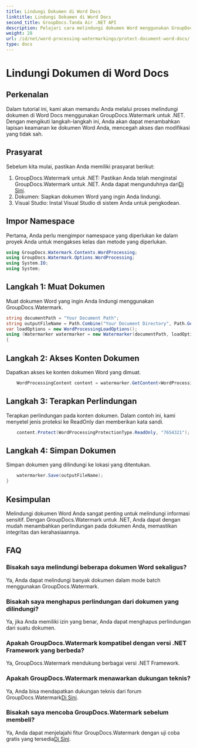 ```yaml
---
title: Lindungi Dokumen di Word Docs
linktitle: Lindungi Dokumen di Word Docs
second_title: GroupDocs.Tanda Air .NET API
description: Pelajari cara melindungi dokumen Word menggunakan GroupDocs.Watermark untuk .NET. Ikuti tutorial langkah demi langkah kami untuk menambahkan keamanan pada dokumen Anda dengan mudah.
weight: 28
url: /id/net/word-processing-watermarkings/protect-document-word-docs/
type: docs
---
```

# Lindungi Dokumen di Word Docs

## Perkenalan
Dalam tutorial ini, kami akan memandu Anda melalui proses melindungi dokumen di Word Docs menggunakan GroupDocs.Watermark untuk .NET. Dengan mengikuti langkah-langkah ini, Anda akan dapat menambahkan lapisan keamanan ke dokumen Word Anda, mencegah akses dan modifikasi yang tidak sah.
## Prasyarat
Sebelum kita mulai, pastikan Anda memiliki prasyarat berikut:
1.  GroupDocs.Watermark untuk .NET: Pastikan Anda telah menginstal GroupDocs.Watermark untuk .NET. Anda dapat mengunduhnya dari[Di Sini](https://releases.groupdocs.com/Watermark/net/).
2. Dokumen: Siapkan dokumen Word yang ingin Anda lindungi.
3. Visual Studio: Instal Visual Studio di sistem Anda untuk pengkodean.

## Impor Namespace
Pertama, Anda perlu mengimpor namespace yang diperlukan ke dalam proyek Anda untuk mengakses kelas dan metode yang diperlukan.
```csharp
using GroupDocs.Watermark.Contents.WordProcessing;
using GroupDocs.Watermark.Options.WordProcessing;
using System.IO;
using System;
```
## Langkah 1: Muat Dokumen
Muat dokumen Word yang ingin Anda lindungi menggunakan GroupDocs.Watermark.
```csharp
string documentPath = "Your Document Path";
string outputFileName = Path.Combine("Your Document Directory", Path.GetFileName(documentPath));
var loadOptions = new WordProcessingLoadOptions();
using (Watermarker watermarker = new Watermarker(documentPath, loadOptions))
{
```
## Langkah 2: Akses Konten Dokumen
Dapatkan akses ke konten dokumen Word yang dimuat.
```csharp
    WordProcessingContent content = watermarker.GetContent<WordProcessingContent>();
```
## Langkah 3: Terapkan Perlindungan
Terapkan perlindungan pada konten dokumen. Dalam contoh ini, kami menyetel jenis proteksi ke ReadOnly dan memberikan kata sandi.
```csharp
    content.Protect(WordProcessingProtectionType.ReadOnly, "7654321");
```
## Langkah 4: Simpan Dokumen
Simpan dokumen yang dilindungi ke lokasi yang ditentukan.
```csharp
    watermarker.Save(outputFileName);
}
```

## Kesimpulan
Melindungi dokumen Word Anda sangat penting untuk melindungi informasi sensitif. Dengan GroupDocs.Watermark untuk .NET, Anda dapat dengan mudah menambahkan perlindungan pada dokumen Anda, memastikan integritas dan kerahasiaannya.
## FAQ
### Bisakah saya melindungi beberapa dokumen Word sekaligus?
Ya, Anda dapat melindungi banyak dokumen dalam mode batch menggunakan GroupDocs.Watermark.
### Bisakah saya menghapus perlindungan dari dokumen yang dilindungi?
Ya, jika Anda memiliki izin yang benar, Anda dapat menghapus perlindungan dari suatu dokumen.
### Apakah GroupDocs.Watermark kompatibel dengan versi .NET Framework yang berbeda?
Ya, GroupDocs.Watermark mendukung berbagai versi .NET Framework.
### Apakah GroupDocs.Watermark menawarkan dukungan teknis?
 Ya, Anda bisa mendapatkan dukungan teknis dari forum GroupDocs.Watermark[Di Sini](https://forum.groupdocs.com/c/watermark/19).
### Bisakah saya mencoba GroupDocs.Watermark sebelum membeli?
 Ya, Anda dapat menjelajahi fitur GroupDocs.Watermark dengan uji coba gratis yang tersedia[Di Sini](https://releases.groupdocs.com/).